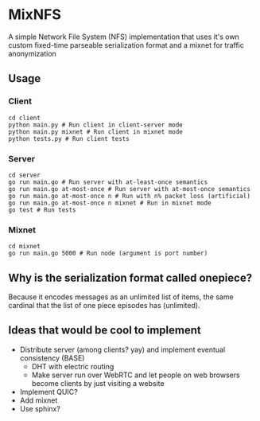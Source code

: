 # MixNFS

A simple Network File System (NFS) implementation that uses it's own custom fixed-time parseable serialization format and a mixnet for traffic anonymization

## Usage
### Client
```
cd client
python main.py # Run client in client-server mode
python main.py mixnet # Run client in mixnet mode
python tests.py # Run client tests
```

### Server
```
cd server
go run main.go # Run server with at-least-once semantics
go run main.go at-most-once # Run server with at-most-once semantics
go run main.go at-most-once n # Run with n% packet loss (artificial)
go run main.go at-most-once n mixnet # Run in mixnet mode
go test # Run tests
```

### Mixnet
```
cd mixnet
go run main.go 5000 # Run node (argument is port number)
```

## Why is the serialization format called onepiece?
Because it encodes messages as an unlimited list of items, the same cardinal that the list of one piece episodes has (unlimited).

## Ideas that would be cool to implement
- Distribute server (among clients? yay) and implement eventual consistency (BASE)
	- DHT with electric routing
	- Make server run over WebRTC and let people on web browsers become clients by just visiting a website
- Implement QUIC?
- Add mixnet
- Use sphinx?

